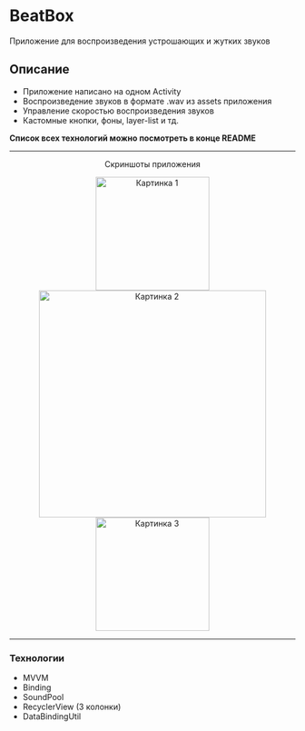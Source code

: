 <h1>BeatBox</h1> 
<p>Приложение для воспроизведения устрошающих и жутких звуков</p>

## Описание
- Приложение написано на одном Activity
- Воспроизведение звуков в формате .wav из assets приложения 
- Управление скоростью воспроизведения звуков
- Кастомные кнопки, фоны, layer-list и тд. 

<b>Список всех технологий можно посмотреть в конце README</b>

---

<p align="center">Скриншоты приложения</p>
<p align="center">
  <img src="https://github.com/user-attachments/assets/c798176e-d9e2-48bc-941b-adcf97af5847" alt="Картинка 1" width="200" margin-right: 10/>
  <img src="https://github.com/user-attachments/assets/2f281219-364b-4991-985c-c4361ca59185" alt="Картинка 2" width="400" margin-right: 10/>
  <img src="https://github.com/user-attachments/assets/f98b5bea-9506-4f0d-bcf6-b1de835203a0" alt="Картинка 3" width="200"/>
</p>

---

### Технологии
- MVVM
- Binding
- SoundPool
- RecyclerView (3 колонки)
- DataBindingUtil
